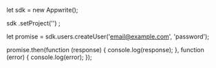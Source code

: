 let sdk = new Appwrite();

sdk
    .setProject('')
;

let promise = sdk.users.createUser('email@example.com', 'password');

promise.then(function (response) 
{
    console.log(response);
}, 
function (error) 
{
    console.log(error);
});
